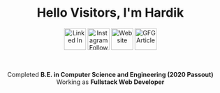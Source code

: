 <h1 align="center">Hello Visitors, I'm Hardik </h1>
    <p align="center">
        <a href="https://www.linkedin.com/in/hardik-s-9805a5101/"><img alt="Linked In" style="height:50px!important;width:auto!important" src="https://img.shields.io/badge/Linkedin-conect-blue"></a>
            <a href="https://www.instagram.com/hardik.singhal._"><img alt="Instagram Follow" style="height:50px;width:auto" src="https://img.shields.io/badge/Instagram-follow-orange"></a>
                <a href="https://www.hardik-technologies.tech"><img alt="Website" style="height:50px;width:auto" src="https://img.shields.io/badge/Website-reach-brightgreen"></a>
                    <a href="https://www.geeksforgeeks.org/how-to-use-filter-within-controllers-in-angularjs/"><img alt="GFG Article" style="height:50px;width:auto" src="https://img.shields.io/badge/Geeks%20For%20Geek-Article-yellowgreen" ></a>
</p>
<br>
<p align="center">
                   Completed <strong>B.E. in Computer Science and Engineering (2020 Passout)</strong>
<br>
                   Working as <strong>Fullstack Web Developer</strong>
<br>                                      
</p>
